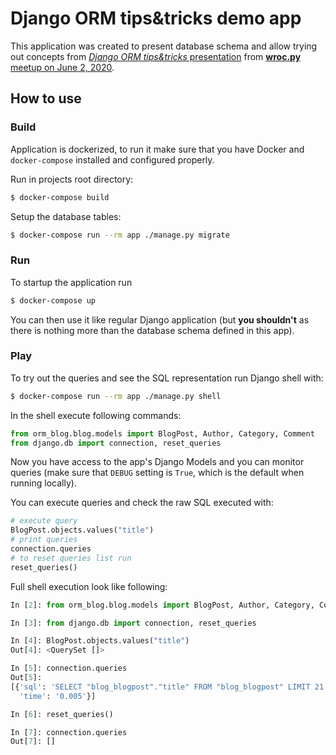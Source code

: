 # Django ORM tips&tricks demo app

This application was created to present database schema and 
allow trying out concepts from [*Django ORM tips&tricks* 
presentation](https://docs.google.com/presentation/d/1ApNBIzdBbAc9FTzeO2kGINDS5EuUQQlF2LadPY7_vso/edit?usp=sharing) from [**wroc.py** meetup on June 2, 2020](https://www.meetup.com/en-AU/wrocpy/events/fzctlrybcjbdb/).

## How to use

### Build

Application is dockerized, to run it make sure that you have 
Docker and `docker-compose` installed and configured properly.

Run in projects root directory:
```bash
$ docker-compose build
```

Setup the database tables:
```bash
$ docker-compose run --rm app ./manage.py migrate
```


### Run

To startup the application run
```bash
$ docker-compose up
```
You can then use it like regular Django application (but 
**you shouldn't** as there is nothing more than the database 
schema defined in this app).


### Play
To try out the queries and see the SQL representation run 
Django shell with:
```bash
$ docker-compose run --rm app ./manage.py shell
```

In the shell execute following commands:
```python
from orm_blog.blog.models import BlogPost, Author, Category, Comment
from django.db import connection, reset_queries
```

Now you have access to the app's Django Models and you can monitor 
queries (make sure that `DEBUG` setting is `True`, which is the 
default when running locally).

You can execute queries and check the raw SQL executed with:
```python
# execute query
BlogPost.objects.values("title")
# print queries
connection.queries
# to reset queries list run
reset_queries()  
 ```

Full shell execution look like following:
```python
In [2]: from orm_blog.blog.models import BlogPost, Author, Category, Comment           

In [3]: from django.db import connection, reset_queries                                

In [4]: BlogPost.objects.values("title")                                               
Out[4]: <QuerySet []>

In [5]: connection.queries                                                             
Out[5]: 
[{'sql': 'SELECT "blog_blogpost"."title" FROM "blog_blogpost" LIMIT 21',
  'time': '0.005'}]

In [6]: reset_queries()                                                                

In [7]: connection.queries                                                             
Out[7]: []
``` 
